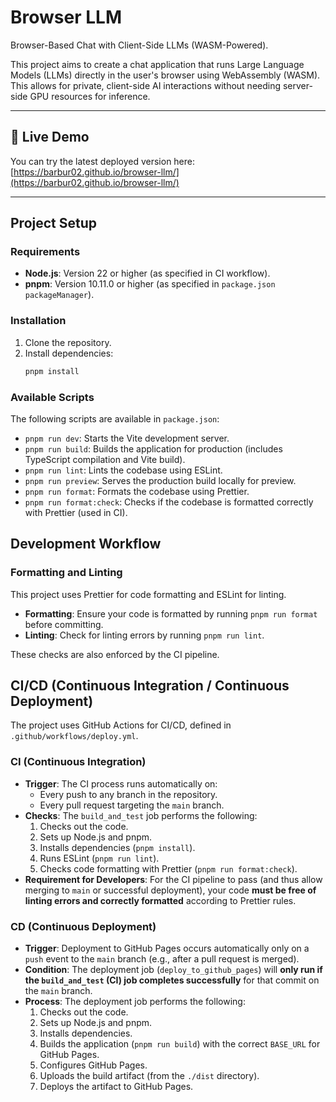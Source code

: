 # Browser LLM

Browser-Based Chat with Client-Side LLMs (WASM-Powered).

This project aims to create a chat application that runs Large Language Models (LLMs) directly in the user's browser using WebAssembly (WASM). This allows for private, client-side AI interactions without needing server-side GPU resources for inference.

---

## 🚀 Live Demo

You can try the latest deployed version here:  
[https://barbur02.github.io/browser-llm/](https://barbur02.github.io/browser-llm/)

---

## Project Setup

### Requirements

- **Node.js**: Version 22 or higher (as specified in CI workflow).
- **pnpm**: Version 10.11.0 or higher (as specified in `package.json` `packageManager`).

### Installation

1.  Clone the repository.
2.  Install dependencies:
    ```bash
    pnpm install
    ```

### Available Scripts

The following scripts are available in `package.json`:

- `pnpm run dev`: Starts the Vite development server.
- `pnpm run build`: Builds the application for production (includes TypeScript compilation and Vite build).
- `pnpm run lint`: Lints the codebase using ESLint.
- `pnpm run preview`: Serves the production build locally for preview.
- `pnpm run format`: Formats the codebase using Prettier.
- `pnpm run format:check`: Checks if the codebase is formatted correctly with Prettier (used in CI).

## Development Workflow

### Formatting and Linting

This project uses Prettier for code formatting and ESLint for linting.

- **Formatting**: Ensure your code is formatted by running `pnpm run format` before committing.
- **Linting**: Check for linting errors by running `pnpm run lint`.

These checks are also enforced by the CI pipeline.

## CI/CD (Continuous Integration / Continuous Deployment)

The project uses GitHub Actions for CI/CD, defined in `.github/workflows/deploy.yml`.

### CI (Continuous Integration)

- **Trigger**: The CI process runs automatically on:
  - Every push to any branch in the repository.
  - Every pull request targeting the `main` branch.
- **Checks**: The `build_and_test` job performs the following:
  1.  Checks out the code.
  2.  Sets up Node.js and pnpm.
  3.  Installs dependencies (`pnpm install`).
  4.  Runs ESLint (`pnpm run lint`).
  5.  Checks code formatting with Prettier (`pnpm run format:check`).
- **Requirement for Developers**: For the CI pipeline to pass (and thus allow merging to `main` or successful deployment), your code **must be free of linting errors and correctly formatted** according to Prettier rules.

### CD (Continuous Deployment)

- **Trigger**: Deployment to GitHub Pages occurs automatically only on a `push` event to the `main` branch (e.g., after a pull request is merged).
- **Condition**: The deployment job (`deploy_to_github_pages`) will **only run if the `build_and_test` (CI) job completes successfully** for that commit on the `main` branch.
- **Process**: The deployment job performs the following:
  1.  Checks out the code.
  2.  Sets up Node.js and pnpm.
  3.  Installs dependencies.
  4.  Builds the application (`pnpm run build`) with the correct `BASE_URL` for GitHub Pages.
  5.  Configures GitHub Pages.
  6.  Uploads the build artifact (from the `./dist` directory).
  7.  Deploys the artifact to GitHub Pages.

